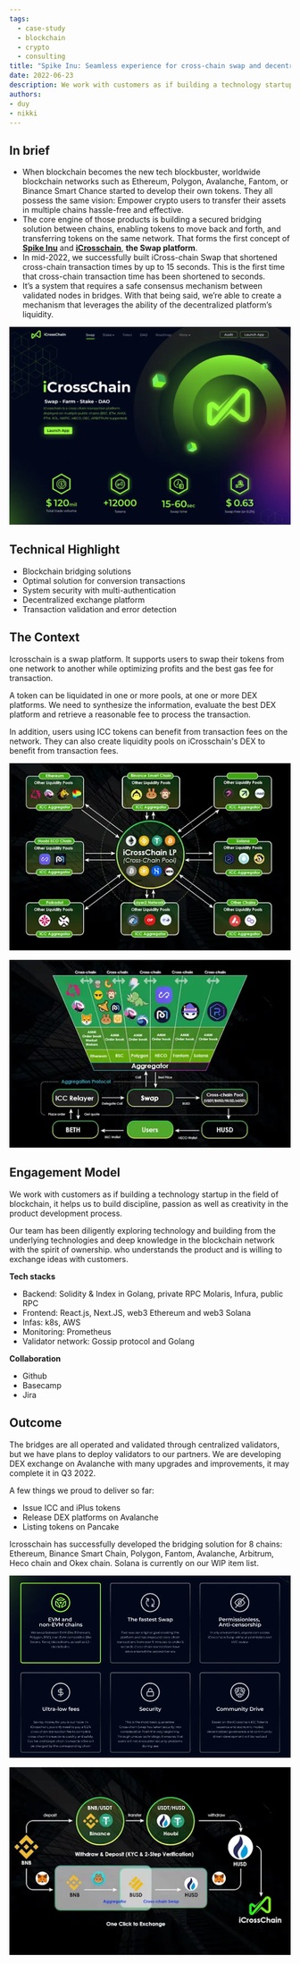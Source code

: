 ```yaml
---
tags: 
  - case-study
  - blockchain
  - crypto
  - consulting
title: "Spike Inu: Seamless experience for cross-chain swap and decentralized exchange"
date: 2022-06-23
description: We work with customers as if building a technology startup in the field of blockchain, it helps us to build discipline, passion as well as creativity in the product development process.
authors: 
- duy
- nikki
---
```


## In brief
- When blockchain becomes the new tech blockbuster, worldwide blockchain networks such as Ethereum, Polygon, Avalanche, Fantom, or Binance Smart Chance started to develop their own tokens. They all possess the same vision: Empower crypto users to transfer their assets in multiple chains hassle-free and effective.
- The core engine of those products is building a secured bridging solution between chains, enabling tokens to move back and forth, and transferring tokens on the same network. That forms the first concept of **[Spike Inu](https://spikeinu.io/)** and **[iCrosschain](https://icrosschain.io/)**, **the Swap platform**.
- In mid-2022, we successfully built iCross-chain Swap that shortened cross-chain transaction times by up to 15 seconds. This is the first time that cross-chain transaction time has been shortened to seconds.
- It’s a system that requires a safe consensus mechanism between validated nodes in bridges. With that being said, we’re able to create a mechanism that leverages the ability of the decentralized platform’s liquidity.

![](assets/spike-inu-engineering-a-seamless-experience-for-cross-chain-swap-and-decentralized-exchange_d62f913d7d2981f4fe1322f4dfb4076f_md5.webp)

## Technical Highlight
- Blockchain bridging solutions
- Optimal solution for conversion transactions
- System security with multi-authentication
- Decentralized exchange platform
- Transaction validation and error detection

## The Context
Icrosschain is a swap platform. It supports users to swap their tokens from one network to another while optimizing profits and the best gas fee for transaction.

A token can be liquidated in one or more pools, at one or more DEX platforms. We need to synthesize the information, evaluate the best DEX platform and retrieve a reasonable fee to process the transaction.

In addition, users using ICC tokens can benefit from transaction fees on the network. They can also create liquidity pools on iCrosschain's DEX to benefit from transaction fees.

![](assets/spike-inu-engineering-a-seamless-experience-for-cross-chain-swap-and-decentralized-exchange_b07699aeef4627805ce87190d57b19ec_md5.webp)

![](assets/spike-inu-engineering-a-seamless-experience-for-cross-chain-swap-and-decentralized-exchange_10a286e91bf3c887de8b7ae82ce1a9a2_md5.webp)

## Engagement Model
We work with customers as if building a technology startup in the field of blockchain, it helps us to build discipline, passion as well as creativity in the product development process.

Our team has been diligently exploring technology and building from the underlying technologies and deep knowledge in the blockchain network with the spirit of ownership. who understands the product and is willing to exchange ideas with customers.

**Tech stacks**

- Backend: Solidity & Index in Golang, private RPC Molaris, Infura, public RPC
- Frontend: React.js, Next.JS, web3 Ethereum and web3 Solana
- Infas: k8s, AWS
- Monitoring: Prometheus
- Validator network: Gossip protocol and Golang

**Collaboration**

- Github
- Basecamp
- Jira

## Outcome
The bridges are all operated and validated through centralized validators, but we have plans to deploy validators to our partners. We are developing DEX exchange on Avalanche with many upgrades and improvements, it may complete it in Q3 2022.

A few things we proud to deliver so far:
- Issue ICC and iPlus tokens
- Release DEX platforms on Avalanche
- Listing tokens on Pancake

Icrosschain has successfully developed the bridging solution for 8 chains: Ethereum, Binance Smart Chain, Polygon, Fantom, Avalanche, Arbitrum, Heco chain and Okex chain. Solana is currently on our WIP item list.

![](assets/spike-inu-engineering-a-seamless-experience-for-cross-chain-swap-and-decentralized-exchange_4f51b06b1496a711c0abdc8f1cb543ed_md5.webp)

![](assets/spike-inu-engineering-a-seamless-experience-for-cross-chain-swap-and-decentralized-exchange_d3137b95072f99fd861b885ca7a5ccbf_md5.webp)

